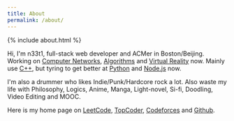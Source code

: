```yaml
---
title: About
permalink: /about/
---
```


{% include about.html %}

Hi, I'm n33t1, full-stack web developer and ACMer in Boston/Beijing. Working on [Computer Networks](#), [Algorithms](#) and [Virtual Reality](#) now. Mainly use [C++](#), but tyring to get better at [Python](#) and [Node.js](#) now. 

I'm also a drummer who likes Indie/Punk/Hardcore rock a lot. Also waste my life with Philosophy, Logics, Anime, Manga, Light-novel, Si-fi, Doodling, Video Editing and MOOC. 

Here is my home page on [LeetCode](https://leetcode.com/n33t1/), [TopCoder](https://www.topcoder.com/members/n33t1/), [Codeforces](http://codeforces.com/profile/n33t1) and [Github](https://github.com/n33t1).
